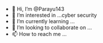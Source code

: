 - 👋 Hi, I’m @Parayu143
- 👀 I’m interested in ...cyber security
- 🌱 I’m currently learning ...
- 💞️ I’m looking to collaborate on ...
- 📫 How to reach me ...

<!---
Parayu143/Parayu143 is a ✨ special ✨ repository because its `README.md` (this file) appears on your GitHub profile.
You can click the Preview link to take a look at your changes.
--->
